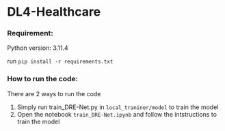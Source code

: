 # DL4-Healthcare

### Requirement:
Python version: 3.11.4

run
```pip install -r requirements.txt ```

### How to run the code:
There are 2 ways to run the code

1. Simply run train_DRE-Net.py in `local_traniner/model` to train the model
2. Open the notebook `train_DRE-Net.ipynb` and follow the intstructions to train the model
